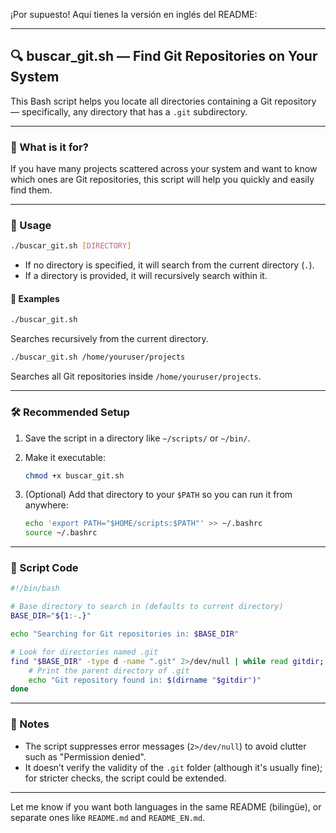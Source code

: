 ¡Por supuesto! Aquí tienes la versión en inglés del README:

---

## 🔍 buscar_git.sh — Find Git Repositories on Your System

This Bash script helps you locate all directories containing a Git repository — specifically, any directory that has a `.git` subdirectory.

---

### 📂 What is it for?

If you have many projects scattered across your system and want to know which ones are Git repositories, this script will help you quickly and easily find them.

---

### 🧾 Usage

```bash
./buscar_git.sh [DIRECTORY]
```

- If no directory is specified, it will search from the current directory (`.`).
- If a directory is provided, it will recursively search within it.

#### 🔧 Examples

```bash
./buscar_git.sh
```

Searches recursively from the current directory.

```bash
./buscar_git.sh /home/youruser/projects
```

Searches all Git repositories inside `/home/youruser/projects`.

---

### 🛠️ Recommended Setup

1. Save the script in a directory like `~/scripts/` or `~/bin/`.
2. Make it executable:

   ```bash
   chmod +x buscar_git.sh
   ```

3. (Optional) Add that directory to your `$PATH` so you can run it from anywhere:

   ```bash
   echo 'export PATH="$HOME/scripts:$PATH"' >> ~/.bashrc
   source ~/.bashrc
   ```

---

### 📄 Script Code

```bash
#!/bin/bash

# Base directory to search in (defaults to current directory)
BASE_DIR="${1:-.}"

echo "Searching for Git repositories in: $BASE_DIR"

# Look for directories named .git
find "$BASE_DIR" -type d -name ".git" 2>/dev/null | while read gitdir; do
    # Print the parent directory of .git
    echo "Git repository found in: $(dirname "$gitdir")"
done
```

---

### 🧼 Notes

- The script suppresses error messages (`2>/dev/null`) to avoid clutter such as "Permission denied".
- It doesn’t verify the validity of the `.git` folder (although it's usually fine); for stricter checks, the script could be extended.

---

Let me know if you want both languages in the same README (bilingüe), or separate ones like `README.md` and `README_EN.md`.
